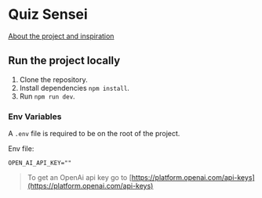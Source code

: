 # Quiz Sensei

[About the project and inspiration](/src//docs//about.md)

## Run the project locally

1. Clone the repository.
2. Install dependencies `npm install`.
3. Run `npm run dev`.

### Env Variables

A `.env` file is required to be on the root of the project.

Env file:

```env
OPEN_AI_API_KEY=""
```

> To get an OpenAi api key go to [https://platform.openai.com/api-keys](https://platform.openai.com/api-keys)
